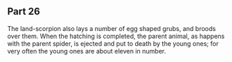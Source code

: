 ## Part 26

The land-scorpion also lays a number of egg shaped grubs, and broods over them.
When the hatching is completed, the parent animal, as happens with the parent spider, is ejected and put to death by the young ones; for very often the young ones are about eleven in number.

